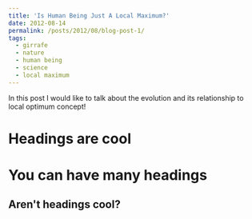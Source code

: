 ```yaml
---
title: 'Is Human Being Just A Local Maximum?'
date: 2012-08-14
permalink: /posts/2012/08/blog-post-1/
tags:
  - girrafe
  - nature
  - human being
  - science
  - local maximum
---
```


In this post I would like to talk about the evolution and its relationship to local optimum concept!

Headings are cool
======

You can have many headings
======

Aren't headings cool?
------
